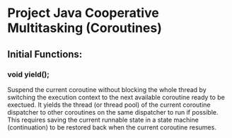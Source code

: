 # Project Java Cooperative Multitasking (Coroutines)

## Initial Functions:

### void yield();

Suspend the current coroutine without blocking the whole thread by switching the execution context to the next available coroutine ready to be exectued. It yields the thread (or thread pool) of the current coroutine dispatcher to other coroutines on the same dispatcher to run if possible. This requires saving the current runnable state in a state machine (continuation) to be restored back when the current coroutine resumes.
